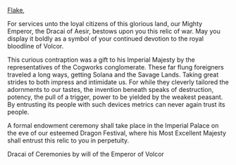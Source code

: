 [Flake](https://twitter.com/WatchFlake?s=20&t=P-UJrsDEKTnDioivcldB3g),

For services unto the loyal citizens of this glorious land, our Mighty Emperor, the Dracai of Aesir, bestows upon you this relic of war. May you display it boldly as a symbol of your continued devotion to the royal bloodline of Volcor.

This curious contraption was a gift to his Imperial Majesty by the representatives of the Cogworks conglomerate. These far flung foreigners traveled a long ways, getting Solana and the Savage Lands. Taking great strides to both impress and intimidate us. For while they cleverly tailored the adornments to our tastes, the invention beneath speaks of destruction, potency, the pull of a trigger, power to be yielded by the weakest peasant. By entrusting its people with such devices metrics can never again trust its people.

A formal endowment ceremony shall take place in the Imperial Palace on the eve of our esteemed Dragon Festival, where his Most Excellent Majesty shall entrust this relic to you in perpetuity.

Dracai of Ceremonies by will of the Emperor of Volcor
